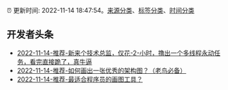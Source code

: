 :alarm_clock: 更新时间: 2022-11-14 18:47:54。[来源分类](../README.md)、[标签分类](../TAGS.md)、[时间分类](../TIMELINE.md)

## 开发者头条




- [2022-11-14-推荐-新来个技术总监，仅花-2-小时，撸出一个多线程永动任务，看完直接跪了，真牛逼](https://toutiao.io/k/6u3q7ke) 
- [2022-11-14-推荐-如何画出一张优秀的架构图？（老鸟必备）](https://toutiao.io/k/xiqybrh) 
- [2022-11-14-推荐-最适合程序员的画图工具？](https://toutiao.io/k/hlv8j4z) 